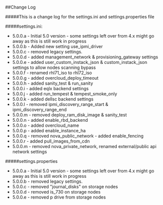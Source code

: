 ##Change Log

#####This is a change log for the settings.ini and settings.properties file


#####settings.ini:
* 5.0.0.a - Initial 5.0 version - some settings left over from 4.x might go away as this is still work in progress
* 5.0.0.b - Added new setting use_ipmi_driver
* 5.0.0.c - removed legacy settings.
* 5.0.0.d - added management_network & provisioning_gateway settings
* 5.0.0.e - added user_custom_instack_json & custom_instack_json settings to allow nodes scanning bypass
* 5.0.0.f - renamed rhl71_iso to rhl72_iso
* 5.0.0.g - added overcloud_deploy_timeout
* 5.0.0.h - added sanity_test & run_sanity
* 5.0.0.i - added eqlx backend settings
* 5.0.0.j - added run_tempest & tempest_smoke_only
* 5.0.0.k - added dellsc backend settings
* 5.0.0.l - removed ipmi_discovery_range_start & ipmi_discovery_range_end
* 5.0.0.m - removed deploy_ram_disk_image & sanity_test
* 5.0.0.n - added enable_rbd_backend
* 5.0.0.o - added overcloud_name
* 5.0.0.p - added enable_instance_ha
* 5.0.0.q - removed nova_public_network - added enable_fencing
* 5.0.0.r - added pull_images_from_cdn
* 5.0.0.m - removed nova_private_network, renamed  external/public api network settings

#####settings.properties
* 5.0.0.a - Initial 5.0 version - some settings left over from 4.x might go away as this is still work in progress
* 5.0.0.b - removed legacy settings.
* 5.0.0.c - removed "journal_disks" on storage nodes
* 5.0.0.d - removed is_730 on storage nodes
* 5.0.0.e - removed p drive from storage nodes




